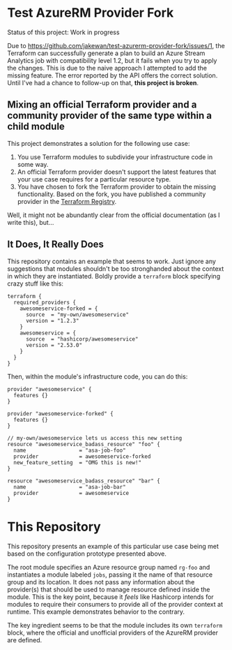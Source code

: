 # Test AzureRM Provider Fork

Status of this project: Work in progress

Due to https://github.com/jakewan/test-azurerm-provider-fork/issues/1, the Terraform can successfully generate a plan to build an Azure Stream Analytics job with compatibility level 1.2, but it fails when you try to apply the changes. This is due to the naive approach I attempted to add the missing feature. The error reported by the API offers the correct solution. Until I've had a chance to follow-up on that, **this project is broken**.

## Mixing an official Terraform provider and a community provider of the same type within a child module

This project demonstrates a solution for the following use case:

1. You use Terraform modules to subdivide your infrastructure code in some way.
2. An official Terraform provider doesn't support the latest features that your use case requires for a particular resource type.
3. You have chosen to fork the Terraform provider to obtain the missing functionality. Based on the fork, you have published a community provider in the [Terraform Registry](https://registry.terraform.io).

Well, it might not be abundantly clear from the official documentation (as I write this), but...

## It Does, It Really Does

This repository contains an example that seems to work. Just ignore any suggestions that modules shouldn't be too stronghanded about the context in which they are instantiated. Boldly provide a `terraform` block specifying crazy stuff like this:

```hcl
terraform {
  required_providers {
    awesomeservice-forked = {
      source  = "my-own/awesomeservice"
      version = "1.2.3"
    }
    awesomeservice = {
      source  = "hashicorp/awesomeservice"
      version = "2.53.0"
    }
  }
}
```

Then, within the module's infrastructure code, you can do this:

```hcl
provider "awesomeservice" {
  features {}
}

provider "awesomeservice-forked" {
  features {}
}

// my-own/awesomeservice lets us access this new setting
resource "awesomeservice_badass_resource" "foo" {
  name                 = "asa-job-foo"
  provider             = awesomeservice-forked
  new_feature_setting  = "OMG this is new!"
}

resource "awesomeservice_badass_resource" "bar" {
  name                 = "asa-job-bar"
  provider             = awesomeservice
}
```

# This Repository

This repository presents an example of this particular use case being met based on the configuration prototype presented above.

The root module specifies an Azure resource group named `rg-foo` and instantiates a module labeled `jobs`, passing it the name of that resource group and its location. It does not pass any information about the provider(s) that should be used to manage resource defined inside the module. This is the key point, because it _feels_ like Hashicorp intends for modules to require their consumers to provide all of the provider context at runtime. This example demonstrates behavior to the contrary.

The key ingredient seems to be that the module includes its own `terraform` block, where the official and unofficial providers of the AzureRM provider are defined.
